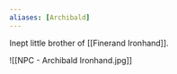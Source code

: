 ```yaml
---
aliases: [Archibald]
---
```


Inept little brother of [[Finerand Ironhand]].

![[NPC - Archibald Ironhand.jpg]]
